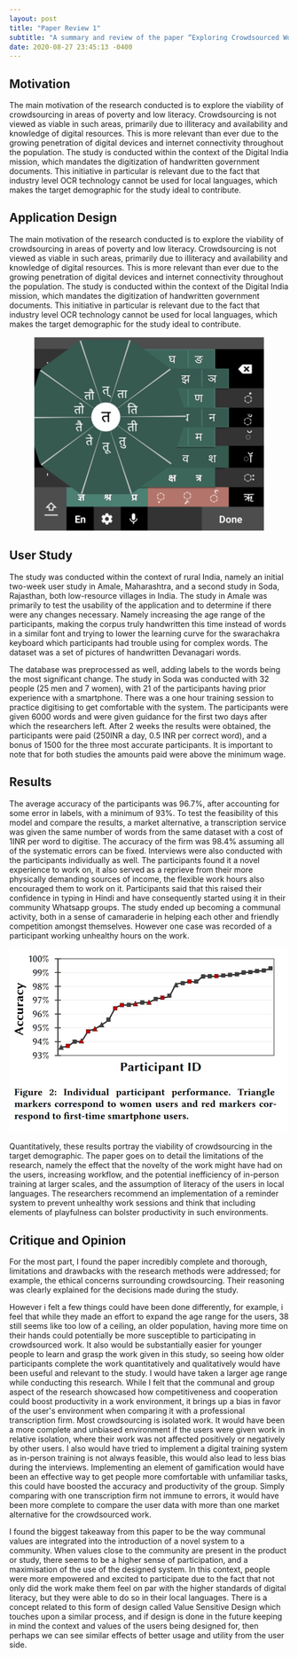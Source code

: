 ```yaml
---
layout: post
title: "Paper Review 1"
subtitle: "A summary and review of the paper “Exploring Crowdsourced Work in Low-Resource Settings” presented by Microsoft India researchers by Manu Chopra et al. at CHI 2019"
date: 2020-08-27 23:45:13 -0400
---
```


## Motivation
The main motivation of the research conducted is to explore the viability of crowdsourcing in areas of poverty and low literacy. Crowdsourcing is not viewed as viable in such areas, primarily due to illiteracy and availability and knowledge of digital resources. This is more relevant than ever due to the growing penetration of digital devices and internet connectivity throughout the population. The study is conducted within the context of the Digital India mission, which mandates the digitization of handwritten government documents. This initiative in particular is relevant due to the fact that industry level OCR technology cannot be used for local languages, which makes the target demographic for the study ideal to contribute.

## Application Design
The main motivation of the research conducted is to explore the viability of crowdsourcing in areas of poverty and low literacy. Crowdsourcing is not viewed as viable in such areas, primarily due to illiteracy and availability and knowledge of digital resources. This is more relevant than ever due to the growing penetration of digital devices and internet connectivity throughout the population. The study is conducted within the context of the Digital India mission, which mandates the digitization of handwritten government documents. This initiative in particular is relevant due to the fact that industry level OCR technology cannot be used for local languages, which makes the target demographic for the study ideal to contribute.
<div align = "center">
<img src="/img/posts/swarachakra.jpg" alt="Swarachakra Keyboard" class = "center1" />
</div>


## User Study
The study was conducted within the context of rural India, namely an initial two-week user study in Amale, Maharashtra, and a second study in Soda, Rajasthan, both low-resource villages in India. The study in Amale was primarily to test the usability of the application and to determine if there were any changes necessary. Namely increasing the age range of the participants, making the corpus truly handwritten this time instead of words in a similar font and trying to lower the learning curve for the swarachakra keyboard which participants had trouble using for complex words. The dataset was a set of pictures of handwritten Devanagari words. 

The database was preprocessed as well, adding labels to the words being the most significant change. The study in Soda was conducted with 32 people (25 men and 7 women), with 21 of the participants having prior experience with a smartphone. There was a one hour training session to practice digitising to get comfortable with the system. The participants were given 6000 words and were given guidance for the first two days after which the researchers left. After 2 weeks the results were obtained, the participants were paid (250INR a day, 0.5 INR per correct word), and a bonus of 1500 for the three most accurate participants. It is important to note that for both studies the amounts paid were above the minimum wage.

## Results 
The average accuracy of the participants was 96.7%, after accounting for some error in labels, with a minimum of 93%. To test the feasibility of this model and compare the results, a market alternative, a transcription service was given the same number of words from the same dataset with a cost of 1INR per word to digitise. The accuracy of the firm was 98.4% assuming all of the systematic errors can be fixed. Interviews were also conducted with the participants individually as well. The participants found it a novel experience to work on, it also served as a reprieve from their more physically demanding sources of income, the flexible work hours also encouraged them to work on it. Participants said that this raised their confidence in typing in Hindi and have consequently started using it in their community Whatsapp groups. The study ended up becoming a communal activity, both in a sense of camaraderie in helping each other and friendly competition amongst themselves. However one case was recorded of a participant working unhealthy hours on the work.

<img src="/img/posts/PR1.jpg" alt="Qualitative Results" class = "center"/>

Quantitatively, these results portray the viability of crowdsourcing in the target demographic. The paper goes on to detail the limitations of the research, namely the effect that the novelty of the work might have had on the users, increasing workflow, and the potential inefficiency of in-person training at larger scales, and the assumption of literacy of the users in local languages. The researchers recommend an implementation of a reminder system to prevent unhealthy work sessions and think that including elements of playfulness can bolster productivity in such environments.

## Critique and Opinion
For the most part, I found the paper incredibly complete and thorough, limitations and drawbacks with the research methods were addressed; for example, the ethical concerns surrounding crowdsourcing. Their reasoning was clearly explained for the decisions made during the study.

However i felt a few things could have been done differently, for example, i feel that while they made an effort to expand the age range for the users, 38 still seems like too low of a ceiling, an older population, having more time on their hands could potentially be more susceptible to participating in crowdsourced work. It also would be substantially easier for younger people to learn and grasp the work given in this study, so seeing how older participants complete the work quantitatively and qualitatively would have been useful and relevant to the study. I would have taken a larger age range while conducting this research. While I felt that the communal and group aspect of the research showcased how competitiveness and cooperation could boost productivity in a work environment, it brings up a bias in favor of the user's environment when comparing it with a professional transcription firm. Most crowdsourcing is isolated work. It would have been a more complete and unbiased environment if the users were given work in relative isolation, where their work was not affected positively or negatively by other users. I also would have tried to implement a digital training system as in-person training is not always feasible, this would also lead to less bias during the interviews. Implementing an element of gamification would have been an effective way to get people more comfortable with unfamiliar tasks, this could have boosted the accuracy and productivity of the group. Simply comparing with one transcription firm not immune to errors, it would have been more complete to compare the user data with more than one market alternative for the crowdsourced work. 

I found the biggest takeaway from this paper to be the way communal values are integrated into the introduction of a novel system to a community. When values close to the community are present in the product or study, there seems to be a higher sense of participation, and a maximisation of the use of the designed system. In this context, people were more empowered and excited to participate due to the fact that not only did the work make them feel on par with the higher standards of digital literacy, but they were able to do so in their local languages. There is a concept related to this form of design called Value Sensitive Design which touches upon a similar process, and if design is done in the future keeping in mind the context and values of the users being designed for, then perhaps we can see similar effects of better usage and utility from the user side.



